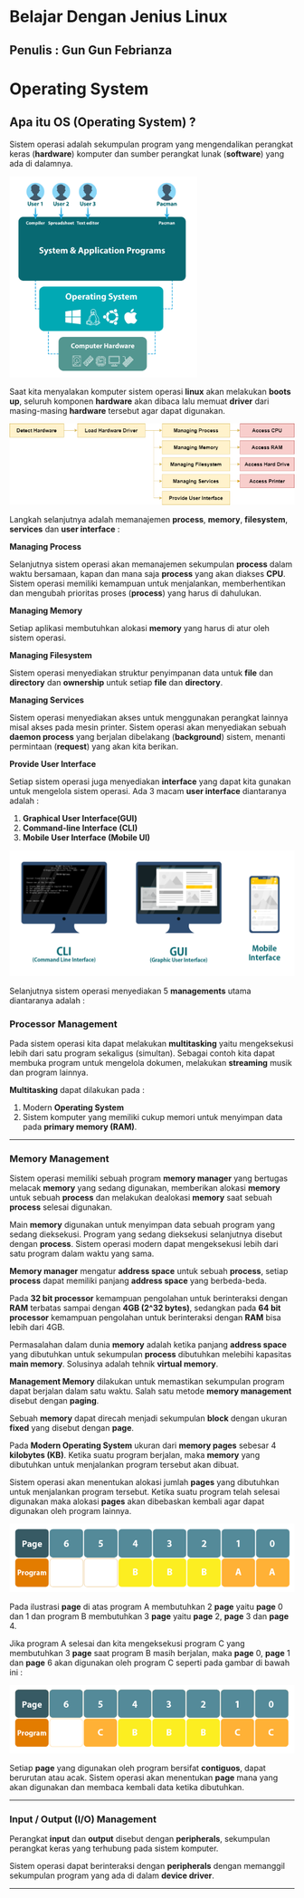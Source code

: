 # Belajar Dengan Jenius Linux

## Penulis : Gun Gun Febrianza

# Operating System

## Apa itu OS (Operating System) ?

Sistem operasi adalah sekumpulan program yang mengendalikan perangkat keras (**hardware**) komputer dan sumber perangkat lunak (**software**) yang ada di dalamnya. 

<img src="../assets/Operating-System.png" style="zoom:37%;" />

Saat kita menyalakan komputer sistem operasi **linux** akan melakukan **boots up**, seluruh komponen **hardware** akan dibaca lalu memuat **driver** dari masing-masing **hardware** tersebut agar dapat digunakan.

<img src="../assets/LinuxOSProcess.png" style="zoom:87%;" />

Langkah selanjutnya adalah memanajemen **process**, **memory**, **filesystem**, **services** dan **user interface** :

**Managing Process**

Selanjutnya sistem operasi akan memanajemen sekumpulan **process** dalam waktu bersamaan, kapan dan mana saja **process** yang akan diakses **CPU**. Sistem operasi memiliki kemampuan untuk menjalankan, memberhentikan dan mengubah prioritas proses (**process**) yang harus di dahulukan.

**Managing Memory**

Setiap aplikasi membutuhkan alokasi **memory** yang harus di atur oleh sistem operasi.

**Managing Filesystem**

Sistem operasi menyediakan struktur penyimpanan data untuk **file** dan **directory** dan **ownership** untuk setiap **file** dan **directory**.

**Managing Services**

Sistem operasi menyediakan akses untuk menggunakan perangkat lainnya misal akses pada mesin printer. Sistem operasi akan menyediakan sebuah **daemon process** yang berjalan dibelakang (**background**) sistem, menanti permintaan (**request**) yang akan kita berikan.

**Provide User Interface**

Setiap sistem operasi juga menyediakan **interface** yang dapat kita gunakan untuk mengelola sistem operasi. Ada 3 macam **user interface** diantaranya adalah :

1. **Graphical User Interface(GUI)**
2. **Command-line Interface (CLI)**
3. **Mobile User Interface (Mobile UI)**

<img src="../assets/Operating-System2.png" style="zoom:57%;" />

Selanjutnya sistem operasi menyediakan 5 **managements** utama diantaranya adalah :

### Processor Management

Pada sistem operasi kita dapat melakukan **multitasking** yaitu mengeksekusi lebih dari satu program sekaligus (simultan). Sebagai contoh kita dapat membuka program untuk mengelola dokumen, melakukan **streaming** musik dan program lainnya.

**Multitasking** dapat dilakukan pada :

1. Modern **Operating System**
2. Sistem komputer yang memiliki cukup memori untuk menyimpan data pada **primary memory (RAM)**.

------



### Memory Management

Sistem operasi memiliki sebuah program **memory manager** yang bertugas melacak **memory** yang sedang digunakan, memberikan alokasi **memory** untuk sebuah **process** dan melakukan dealokasi **memory** saat sebuah **process** selesai digunakan.

Main **memory** digunakan untuk menyimpan data sebuah program yang sedang dieksekusi. Program yang sedang dieksekusi selanjutnya disebut dengan **process**. Sistem operasi modern dapat mengeksekusi lebih dari satu program dalam waktu yang sama.

**Memory manager** mengatur **address space** untuk sebuah **process**, setiap **process** dapat memiliki panjang **address space** yang berbeda-beda. 

Pada **32 bit processor** kemampuan pengolahan untuk berinteraksi dengan **RAM** terbatas sampai dengan **4GB (2^32 bytes)**, sedangkan pada **64 bit processor** kemampuan pengolahan untuk berinteraksi dengan **RAM** bisa lebih dari 4GB.

Permasalahan dalam dunia **memory** adalah ketika panjang **address space** yang dibutuhkan untuk sekumpulan **process** dibutuhkan melebihi kapasitas **main memory**. Solusinya adalah tehnik **virtual memory**.

**Management Memory** dilakukan untuk memastikan sekumpulan program dapat berjalan dalam satu waktu. Salah satu metode **memory management** disebut dengan **paging**.

Sebuah **memory** dapat direcah menjadi sekumpulan **block** dengan ukuran **fixed** yang disebut dengan **page**.

Pada **Modern Operating System** ukuran dari **memory pages** sebesar 4 **kilobytes (KB)**. Ketika suatu program berjalan, maka **memory** yang dibutuhkan untuk menjalankan program tersebut akan dibuat.

Sistem operasi akan menentukan alokasi jumlah **pages** yang dibutuhkan untuk menjalankan program tersebut. Ketika suatu program telah selesai digunakan maka alokasi **pages** akan dibebaskan kembali agar dapat digunakan oleh program lainnya.

<img src="../assets/LinuxOSMemory.png" style="zoom:87%;" />

Pada ilustrasi **page** di atas program A membutuhkan 2 **page** yaitu **page** 0 dan 1 dan program B membutuhkan 3 **page** yaitu **page** 2, **page** 3 dan **page** 4. 

Jika program A selesai dan kita mengeksekusi program C yang membutuhkan 3 **page** saat program B masih berjalan, maka **page** 0, **page** 1 dan **page** 6 akan digunakan oleh program C seperti pada gambar di bawah ini :

<img src="../assets/LinuxOSMemory2.png" style="zoom:87%;" />

Setiap **page**  yang digunakan oleh program bersifat **contiguos**, dapat berurutan atau acak. Sistem operasi akan menentukan **page**  mana yang akan digunakan dan membaca kembali data ketika dibutuhkan.

-----



### Input / Output (I/O) Management

Perangkat **input** dan **output** disebut dengan **peripherals**, sekumpulan perangkat keras yang terhubung pada sistem komputer. 

Sistem operasi dapat berinteraksi dengan **peripherals** dengan memanggil sekumpulan program yang ada di dalam **device driver**.

------




